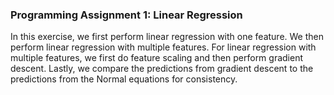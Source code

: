 ### Programming Assignment 1: Linear Regression

In this exercise, we first perform linear regression with
one feature. We then perform linear regression with multiple
features. For linear regression with multiple features, 
we first do feature scaling and then perform 
gradient descent. Lastly, we compare the predictions from
gradient descent to the predictions from the Normal equations
for consistency.